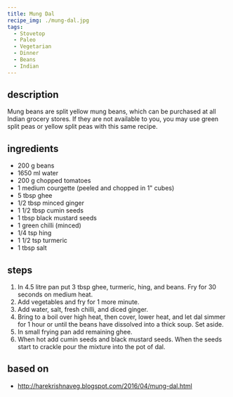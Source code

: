 ```yaml
---
title: Mung Dal
recipe_img: ./mung-dal.jpg
tags:
  - Stovetop
  - Paleo
  - Vegetarian
  - Dinner
  - Beans
  - Indian
---
```


## description

Mung beans are split yellow mung beans, which can be purchased at all Indian grocery stores. If they are not available to you, you may use green split peas or yellow split peas with this same recipe.

## ingredients

- 200 g beans
- 1650 ml water
- 200 g chopped tomatoes
- 1 medium courgette (peeled and chopped in 1" cubes)
- 5 tbsp ghee
- 1/2 tbsp minced ginger
- 1 1/2 tbsp cumin seeds
- 1 tbsp black mustard seeds
- 1 green chilli (minced)
- 1/4 tsp hing
- 1 1/2 tsp turmeric
- 1 tbsp salt

## steps

1. In 4.5 litre pan put 3 tbsp ghee, turmeric, hing, and beans. Fry for 30 seconds on medium heat.
2. Add vegetables and fry for 1 more minute.
3. Add water, salt, fresh chilli, and diced ginger.
4. Bring to a boil over high heat, then cover, lower heat, and let dal simmer for 1 hour or until the beans have dissolved into a thick soup. Set aside.
5. In small frying pan add remaining ghee.
6. When hot add cumin seeds and black mustard seeds. When the seeds start to crackle pour the mixture into the pot of dal.

## based on

- http://harekrishnaveg.blogspot.com/2016/04/mung-dal.html
